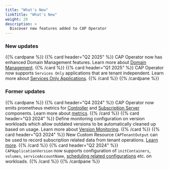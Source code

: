 ```yaml
---
title: "What's New"
linkTitle: "What's New"
weight: 20
description: >
  Discover new features added to CAP Operator
---
```


### New updates

{{% cardpane %}}
  {{% card header="Q2 2025" %}}
  CAP Operator now has enhanced Domain Management features. Learn more about [Domain Management](./usage/domain-management).
  {{% /card %}}
  {{% card header="Q1 2025" %}}
  CAP Operator now supports `Services Only` applications that are tenant independent. Learn more about [Services Only Applications](./usage/services-workload).
  {{% /card %}}
{{% /cardpane %}}


### Former updates

{{% cardpane %}}
  {{% card header="Q4 2024" %}}
  CAP Operator now emits prometheus metrics for [Controller](docs/concepts/operator-components/controller/) and [Subscription Server](docs/concepts/operator-components/subscription-server/) components. Learn more about [metrics](./usage/operator-metrics).
  {{% /card %}}
  {{% card header="Q3 2024" %}}
  Define monitoring configuration on version workloads which allow outdated versions to be automatically cleaned up based on usage. Learn more about [Version Monitoring](./usage/version-monitoring).
  {{% /card %}}
  {{% card header="Q3 2024" %}}
  New Custom Resource `CAPTenantOutput` can be used to record subscription related data from tenant operations. [Learn more](./usage/resources/captenantoutput).
  {{% /card %}}
  {{% card header="Q2 2024" %}}
  `CAPApplicationVersion` now supports configuration of `initContainers`, `volumes`, `serviceAccountName`, [scheduling related configurations](https://kubernetes.io/docs/concepts/scheduling-eviction/) etc. on workloads.
  {{% /card %}}
{{% /cardpane %}}
